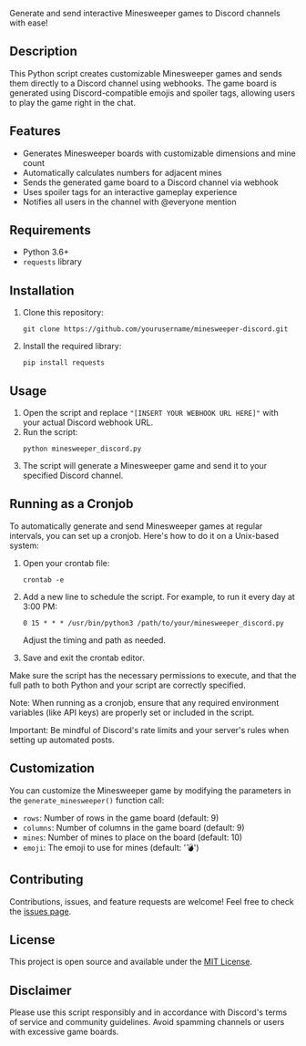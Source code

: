 Generate and send interactive Minesweeper games to Discord channels with ease!

## Description

This Python script creates customizable Minesweeper games and sends them directly to a Discord channel using webhooks. The game board is generated using Discord-compatible emojis and spoiler tags, allowing users to play the game right in the chat.

## Features

- Generates Minesweeper boards with customizable dimensions and mine count
- Automatically calculates numbers for adjacent mines
- Sends the generated game board to a Discord channel via webhook
- Uses spoiler tags for an interactive gameplay experience
- Notifies all users in the channel with @everyone mention

## Requirements

- Python 3.6+
- `requests` library

## Installation

1. Clone this repository:
   ```
   git clone https://github.com/yourusername/minesweeper-discord.git
   ```
2. Install the required library:
   ```
   pip install requests
   ```

## Usage

1. Open the script and replace `"[INSERT YOUR WEBHOOK URL HERE]"` with your actual Discord webhook URL.
2. Run the script:
   ```
   python minesweeper_discord.py
   ```
3. The script will generate a Minesweeper game and send it to your specified Discord channel.

## Running as a Cronjob

To automatically generate and send Minesweeper games at regular intervals, you can set up a cronjob. Here's how to do it on a Unix-based system:

1. Open your crontab file:
   ```
   crontab -e
   ```

2. Add a new line to schedule the script. For example, to run it every day at 3:00 PM:
   ```
   0 15 * * * /usr/bin/python3 /path/to/your/minesweeper_discord.py
   ```

   Adjust the timing and path as needed.

3. Save and exit the crontab editor.

Make sure the script has the necessary permissions to execute, and that the full path to both Python and your script are correctly specified.

Note: When running as a cronjob, ensure that any required environment variables (like API keys) are properly set or included in the script.

Important: Be mindful of Discord's rate limits and your server's rules when setting up automated posts.

## Customization

You can customize the Minesweeper game by modifying the parameters in the `generate_minesweeper()` function call:

- `rows`: Number of rows in the game board (default: 9)
- `columns`: Number of columns in the game board (default: 9)
- `mines`: Number of mines to place on the board (default: 10)
- `emoji`: The emoji to use for mines (default: '💣')

## Contributing

Contributions, issues, and feature requests are welcome! Feel free to check the [issues page](https://github.com/daronjniemeyer/sweeperbot-discord/issues).

## License

This project is open source and available under the [MIT License](LICENSE).

## Disclaimer

Please use this script responsibly and in accordance with Discord's terms of service and community guidelines. Avoid spamming channels or users with excessive game boards.
